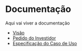 # Documentação

Aqui vai viver a documentação

- [Visão](visao.md)
- [Pedido do Investidor](rup_stkreq.md)
- [Especificação do Caso de Uso](rup_ucspec.md)
